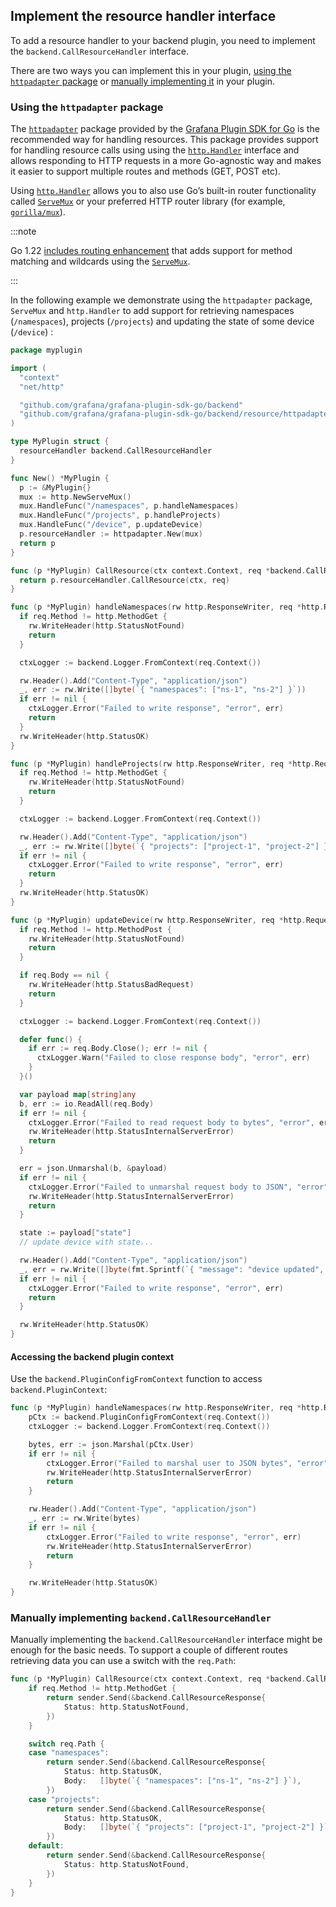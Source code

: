 ## Implement the resource handler interface

To add a resource handler to your backend plugin, you need to implement the `backend.CallResourceHandler` interface.

There are two ways you can implement this in your plugin, [using the `httpadapter` package](#using-the-httpadapter-package) or [manually implementing it](#manually-implementing-backendcallresourcehandler) in your plugin.

### Using the `httpadapter` package

The [`httpadapter`](https://pkg.go.dev/github.com/grafana/grafana-plugin-sdk-go/backend/resource/httpadapter) package provided by the [Grafana Plugin SDK for Go](../../key-concepts/backend-plugins/grafana-plugin-sdk-for-go) is the recommended way for handling resources. This package provides support for handling resource calls using using the [`http.Handler`](https://pkg.go.dev/net/http#Handler) interface and allows responding to HTTP requests in a more Go-agnostic way and makes it easier to support multiple routes and methods (GET, POST etc).

Using [`http.Handler`](https://pkg.go.dev/net/http#Handler) allows you to also use Go’s built-in router functionality called [`ServeMux`](https://pkg.go.dev/net/http#ServeMux) or your preferred HTTP router library (for example, [`gorilla/mux`](https://github.com/gorilla/mux)).

:::note

Go 1.22 [includes routing enhancement](https://go.dev/blog/routing-enhancements) that adds support for method matching and wildcards using the [`ServeMux`](https://pkg.go.dev/net/http#ServeMux).

:::

In the following example we demonstrate using the `httpadapter` package, `ServeMux` and `http.Handler` to add support for retrieving namespaces (`/namespaces`), projects (`/projects`) and updating the state of some device (`/device`) :

```go
package myplugin

import (
  "context"
  "net/http"

  "github.com/grafana/grafana-plugin-sdk-go/backend"
  "github.com/grafana/grafana-plugin-sdk-go/backend/resource/httpadapter"
)

type MyPlugin struct {
  resourceHandler backend.CallResourceHandler
}

func New() *MyPlugin {
  p := &MyPlugin{}
  mux := http.NewServeMux()
  mux.HandleFunc("/namespaces", p.handleNamespaces)
  mux.HandleFunc("/projects", p.handleProjects)
  mux.HandleFunc("/device", p.updateDevice)
  p.resourceHandler := httpadapter.New(mux)
  return p
}

func (p *MyPlugin) CallResource(ctx context.Context, req *backend.CallResourceRequest, sender backend.CallResourceResponseSender) error {
  return p.resourceHandler.CallResource(ctx, req)
}

func (p *MyPlugin) handleNamespaces(rw http.ResponseWriter, req *http.Request) {
  if req.Method != http.MethodGet {
    rw.WriteHeader(http.StatusNotFound)
    return
  }

  ctxLogger := backend.Logger.FromContext(req.Context())

  rw.Header().Add("Content-Type", "application/json")
  _, err := rw.Write([]byte(`{ "namespaces": ["ns-1", "ns-2"] }`))
  if err != nil {
    ctxLogger.Error("Failed to write response", "error", err)
    return
  }
  rw.WriteHeader(http.StatusOK)
}

func (p *MyPlugin) handleProjects(rw http.ResponseWriter, req *http.Request) {
  if req.Method != http.MethodGet {
    rw.WriteHeader(http.StatusNotFound)
    return
  }

  ctxLogger := backend.Logger.FromContext(req.Context())

  rw.Header().Add("Content-Type", "application/json")
  _, err := rw.Write([]byte(`{ "projects": ["project-1", "project-2"] }`))
  if err != nil {
    ctxLogger.Error("Failed to write response", "error", err)
    return
  }
  rw.WriteHeader(http.StatusOK)
}

func (p *MyPlugin) updateDevice(rw http.ResponseWriter, req *http.Request) {
  if req.Method != http.MethodPost {
    rw.WriteHeader(http.StatusNotFound)
    return
  }

  if req.Body == nil {
    rw.WriteHeader(http.StatusBadRequest)
    return
  }

  ctxLogger := backend.Logger.FromContext(req.Context())

  defer func() {
    if err := req.Body.Close(); err != nil {
      ctxLogger.Warn("Failed to close response body", "error", err)
    }
  }()

  var payload map[string]any
  b, err := io.ReadAll(req.Body)
  if err != nil {
    ctxLogger.Error("Failed to read request body to bytes", "error", err)
    rw.WriteHeader(http.StatusInternalServerError)
    return
  }

  err = json.Unmarshal(b, &payload)
  if err != nil {
    ctxLogger.Error("Failed to unmarshal request body to JSON", "error", err)
    rw.WriteHeader(http.StatusInternalServerError)
    return
  }

  state := payload["state"]
  // update device with state...

  rw.Header().Add("Content-Type", "application/json")
  _, err = rw.Write([]byte(fmt.Sprintf(`{ "message": "device updated", "state": "%s" }`, state)))
  if err != nil {
    ctxLogger.Error("Failed to write response", "error", err)
    return
  }

  rw.WriteHeader(http.StatusOK)
}
```

#### Accessing the backend plugin context

Use the `backend.PluginConfigFromContext` function to access `backend.PluginContext`:

```go
func (p *MyPlugin) handleNamespaces(rw http.ResponseWriter, req *http.Request) {
	pCtx := backend.PluginConfigFromContext(req.Context())
	ctxLogger := backend.Logger.FromContext(req.Context())

	bytes, err := json.Marshal(pCtx.User)
	if err != nil {
		ctxLogger.Error("Failed to marshal user to JSON bytes", "error", err)
		rw.WriteHeader(http.StatusInternalServerError)
		return
	}

	rw.Header().Add("Content-Type", "application/json")
	_, err := rw.Write(bytes)
	if err != nil {
		ctxLogger.Error("Failed to write response", "error", err)
		rw.WriteHeader(http.StatusInternalServerError)
		return
	}

	rw.WriteHeader(http.StatusOK)
}
```

### Manually implementing `backend.CallResourceHandler`

Manually implementing the `backend.CallResourceHandler` interface might be enough for the basic needs. To support a couple of different routes retrieving data you can use a switch with the `req.Path`:

```go
func (p *MyPlugin) CallResource(ctx context.Context, req *backend.CallResourceRequest, sender backend.CallResourceResponseSender) error {
	if req.Method != http.MethodGet {
		return sender.Send(&backend.CallResourceResponse{
			Status: http.StatusNotFound,
		})
	}

	switch req.Path {
	case "namespaces":
		return sender.Send(&backend.CallResourceResponse{
			Status: http.StatusOK,
			Body:   []byte(`{ "namespaces": ["ns-1", "ns-2"] }`),
		})
	case "projects":
		return sender.Send(&backend.CallResourceResponse{
			Status: http.StatusOK,
			Body:   []byte(`{ "projects": ["project-1", "project-2"] }`),
		})
	default:
		return sender.Send(&backend.CallResourceResponse{
			Status: http.StatusNotFound,
		})
	}
}
```
